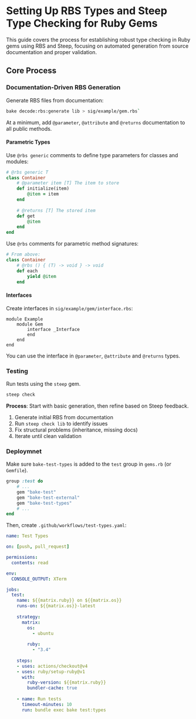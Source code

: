 # Setting Up RBS Types and Steep Type Checking for Ruby Gems

This guide covers the process for establishing robust type checking in Ruby gems using RBS and Steep, focusing on automated generation from source documentation and proper validation.

## Core Process

### Documentation-Driven RBS Generation

Generate RBS files from documentation:

```bash
bake decode:rbs:generate lib > sig/example/gem.rbs`
```

At a minimum, add `@parameter`, `@attribute` and `@returns` documentation to all public methods.

#### Parametric Types

Use `@rbs generic` comments to define type parameters for classes and modules:

```ruby
# @rbs generic T
class Container
	# @parameter item [T] The item to store
	def initialize(item)
		@item = item
	end
	
	# @returns [T] The stored item
	def get
		@item
	end
end
```

Use `@rbs` comments for parametric method signatures:

```ruby
# From above:
class Container
	# @rbs () { (T) -> void } -> void
	def each
		yield @item
	end
```

#### Interfaces

Create interfaces in `sig/example/gem/interface.rbs`:

```rbs
module Example
	module Gem
		interface _Interface
		end
	end
end
```

You can use the interface in `@parameter`, `@attribute` and `@returns` types.

### Testing

Run tests using the `steep` gem.

```bash
steep check
```

**Process**: Start with basic generation, then refine based on Steep feedback.

1. Generate initial RBS from documentation
2. Run `steep check lib` to identify issues
3. Fix structural problems (inheritance, missing docs)
4. Iterate until clean validation

### Deploymnet

Make sure `bake-test-types` is added to the `test` group in `gems.rb` (or `Gemfile`).

```ruby
group :test do
	# ...
	gem "bake-test"
	gem "bake-test-external"
	gem "bake-test-types"
	# ...
end
```

Then, create `.github/workflows/test-types.yaml`:

```yaml
name: Test Types

on: [push, pull_request]

permissions:
  contents: read

env:
  CONSOLE_OUTPUT: XTerm

jobs:
  test:
    name: ${{matrix.ruby}} on ${{matrix.os}}
    runs-on: ${{matrix.os}}-latest
    
    strategy:
      matrix:
        os:
          - ubuntu
        
        ruby:
          - "3.4"
    
    steps:
    - uses: actions/checkout@v4
    - uses: ruby/setup-ruby@v1
      with:
        ruby-version: ${{matrix.ruby}}
        bundler-cache: true
    
    - name: Run tests
      timeout-minutes: 10
      run: bundle exec bake test:types
```
